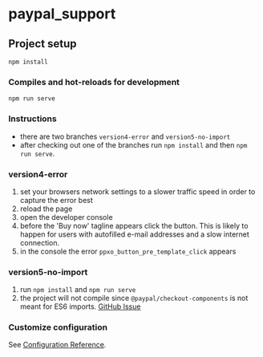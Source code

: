 # paypal_support

## Project setup
```
npm install
```

### Compiles and hot-reloads for development
```
npm run serve
```

### Instructions

- there are two branches `version4-error` and `version5-no-import`
- after checking out one of the branches run `npm install` and then `npm run serve`.

### version4-error
1.  set your browsers network settings to a slower traffic speed in order to capture the error best
1.  reload the page
1. open the developer console
1. before the 'Buy now' tagline appears click the button. This is likely to happen for users with autofilled e-mail addresses and a slow internet connection.
1. in the console the error `ppxo_button_pre_template_click` appears

### version5-no-import
1. run `npm install` and `npm run serve`
1. the project will not compile since `@paypal/checkout-components` is not meant for ES6 imports. [GitHub Issue](https://github.com/paypal/paypal-checkout-components/issues/1109#issuecomment-492762038)
### Customize configuration
See [Configuration Reference](https://cli.vuejs.org/config/).
